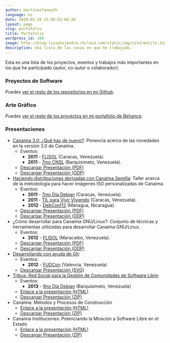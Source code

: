 ```yaml
---
author: martinezfaneyth
language: es
date: 2010-02-28 23:50:52-04:30
layout: page
slug: portafolio
title: Portafolio
wordpress_id: 109
image: http://blog-luisalejandro.rhcloud.com/static/img/site/mstile-310x310.png
description: Una lista de las cosas en que he trabajado.
---
```


Esta es una lista de los proyectos, eventos y trabajos más importantes en los que he participado (autor, co-autor o colaborador).

### Proyectos de Software

Puedes [ver el resto de los repositorios en mi Github](https://github.com/LuisAlejandro?tab=repositories).

<div data-repo="LuisAlejandro/tribus" class="github-box-wrap"></div>
<div data-repo="LuisAlejandro/aguilas" class="github-box-wrap"></div>
<div data-repo="LuisAlejandro/cunaguaro" class="github-box-wrap"></div>
<div data-repo="LuisAlejandro/guacharo" class="github-box-wrap"></div>
<div data-repo="LuisAlejandro/asistente-actualizacion" class="github-box-wrap"></div>
<div data-repo="LuisAlejandro/canaima-semilla" class="github-box-wrap"></div>
<div data-repo="LuisAlejandro/canaima-desarrollador" class="github-box-wrap"></div>
<div data-repo="LuisAlejandro/cime" class="github-box-wrap"></div>
<div data-repo="LuisAlejandro/simcoax" class="github-box-wrap"></div>
<div data-repo="LuisAlejandro/petit-chon" class="github-box-wrap"></div>

### Arte Gráfico

Puedes [ver el resto de los proyectos en mi portafolio de Behance](https://www.behance.net/martinezfaneyth).

<div data-project="14183751" class="behance-box-wrap"></div>
<div data-project="14184715" class="behance-box-wrap"></div>
<div data-project="14167967" class="behance-box-wrap"></div>
<div data-project="14187447" class="behance-box-wrap"></div>

### Presentaciones

* [Canaima 3.0: ¿Qué hay de nuevo?](http://huntingbears.com.ve/canaima-3-0-que-hay-de-nuevo.html): Ponencia acerca de las novedades en la versión 3.0 de Canaima.
    * Eventos:
        * **2011** - [FLISOL](http://flisol.info/) (Caracas, Venezuela).
        * **2011** - [7mo CNSL](http://www.cnsl.org.ve/) (Barquisimeto, Venezuela).
    * [Descargar Presentación (PDF)](https://dl.dropboxusercontent.com/u/16329841/Canaima-3.0~FLISOL2011.pdf)
    * [Descargar Presentación (ODP)](https://dl.dropboxusercontent.com/u/16329841/Canaima-3.0~FLISOL2011.odp)
* [Haciendo distribuciones derivadas con Canaima Semilla](http://huntingbears.com.ve/7-dia-debian-creando-tu-propia-distribucion-a-partir-de-canaima-semilla.html): Taller acerca de la metodología para hacer imágenes ISO personalizadas de Canaima.
    * Eventos:
        * **2011** - [7mo Día Debian](http://www.debian.org.ve/es/DiaDebian) (Caracas, Venezuela).
        * **2011** - [TIL para Vivir Viviendo](https://twitter.com/TIVivirViviendo) (Caracas, Venezuela).
        * **2012** - [DebConf12](http://debconf12.debconf.org/) (Managua, Nicaragua).
    * [Descargar Presentación (PDF)](https://dl.dropboxusercontent.com/u/16329841/Canaima-Semilla-7DebianDay.pdf)
    * [Descargar Presentación (ODP)](https://dl.dropboxusercontent.com/u/16329841/Canaima-Semilla-7DebianDay.odp)
* ¿Cómo desarrollar para Canaima GNU/Linux?: Conjunto de técnicas y herramientas utilizadas para desarrollar Canaima GNU/Linux.
    * Eventos:
        * **2012** - [FLISOL](http://flisol.info/) (Maracaibo, Venezuela).
    * [Descargar Presentación (PDF)](https://dl.dropboxusercontent.com/u/16329841/Canaima-Desarrollo~VIT%2BPDVSA%2BCNTI.pdf)
    * [Descargar Presentación (ODP)](https://dl.dropboxusercontent.com/u/16329841/Canaima-Desarrollo~VIT%2BPDVSA%2BCNTI.odp)
* [Desarrollando con ayuda de Git](http://huntingbears.com.ve/desarrollando-con-ayuda-de-git-fudcon-valencia.html):
    * Eventos:
        * **2012** - [FUDCon](https://fedoraproject.org/wiki/FUDCon:Valencia_2012/es) (Valencia, Venezuela)
    * [Descargar Presentación (SVG)](https://dl.dropboxusercontent.com/u/16329841/git-fudcon.svg)
* [Tribus: Red Social para la Gestión de Comunidades de Software Libre](http://huntingbears.com.ve/tribus-en-el-dia-debian-barquisimeto.html):
    * Eventos:
        * **2013** - [9no Día Debian](http://www.debian.org.ve/es/DiaDebian) (Barquisimeto, Venezuela)
    * [Enlace a la presentación (HTML)](http://huntingbears.com.ve/impress.js-inicios-tribus/)
    * [Descargar Presentación (ZIP)](https://github.com/LuisAlejandro/impress.js-inicios-tribus/archive/gh-pages.zip)
* Canaima: Métodos y Procesos de Construcción
    * [Enlace a la presentación (HTML)](http://huntingbears.com.ve/impress.js-inicios-canaima/)
    * [Descargar Presentación (ZIP)](https://github.com/LuisAlejandro/impress.js-inicios-canaima/archive/gh-pages.zip)
* Canaima Instituciones: Potenciando la Miración a Software Libre en el Estado
    * [Enlace a la presentación (HTML)](http://huntingbears.com.ve/impress.js-cn-instituciones/)
    * [Descargar Presentación (ZIP)](https://github.com/LuisAlejandro/impress.js-cn-instituciones/archive/gh-pages.zip)
